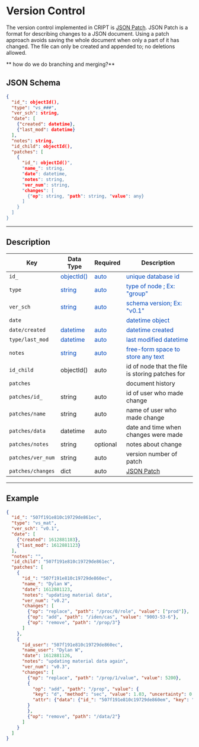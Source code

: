 # Version Control

The version control implemented in CRIPT is [JSON Patch](http://jsonpatch.com/). JSON Patch is a format for describing
changes to a JSON document. Using a patch approach avoids saving the whole document when only a part of it has changed.
The file can only be created and appended to; no deletions allowed.



** how do we do branching and merging?**

## JSON Schema

```json
{
  "id_": objectId(),
  "type": "vs_###",
  "ver_sch": string,
  "date": [
    {"created": datetime},
    {"last_mod": datetime}
  ],
  "notes": string,
  "id_child": objectId(),
  "patches": [
    {
      "id_": objectId()",
      "name_": string,
      "date": datetime,
      "notes": string,
      "ver_num": string,
      "changes": [
        {"op": string, "path": string, "value": any}
      ]
    }
  ]
}
```

---

## Description

Key                   |Data Type     |Required  |Description
-------------         |---------     |------    |----
`id_`                 |<span style="color:rgb(0, 72, 189)"> objectId() </span>|<span style="color:rgb(0, 72, 189)">  auto  </span>|<span style="color:rgb(0, 72, 189)">  unique database id  </span>
`type`                |<span style="color:rgb(0, 72, 189)">  string  </span> |<span style="color:rgb(0, 72, 189)">  auto  </span>|<span style="color:rgb(0, 72, 189)">  type of node ; Ex: "group"  </span>
`ver_sch`             |<span style="color:rgb(0, 72, 189)">  string  </span>|<span style="color:rgb(0, 72, 189)">  auto  </span>|<span style="color:rgb(0, 72, 189)">  schema version; Ex: "v0.1"  </span>
`date`                |              |          |<span style="color:rgb(0, 72, 189)">  datetime object  </span>
`date/created`        |<span style="color:rgb(0, 72, 189)">  datetime  </span>|<span style="color:rgb(0, 72, 189)">auto  </span>|<span style="color:rgb(0, 72, 189)">  datetime created  </span>
`type/last_mod`       |<span style="color:rgb(0, 72, 189)">  datetime  </span>|<span style="color:rgb(0, 72, 189)">auto  </span>|<span style="color:rgb(0, 72, 189)">  last modified datetime  </span>
`notes`               |<span style="color:rgb(0, 72, 189)">  string  </span>|<span style="color:rgb(0, 72, 189)">auto  </span> |<span style="color:rgb(0, 72, 189)">  free-form space to store any text  </span>
`id_child`            | objectId()      | auto      | id of node that the file is storing patches for
`patches`             |                 |           | document history
`patches/id_`         | string          | auto      | id of user who made change
`patches/name`        | string          | auto      | name of user who made change
`patches/data`        | datetime        | auto      | date and time when changes were made
`patches/notes`       | string          | optional  | notes about change
`patches/ver_num`     | string          | auto      | version number of patch
`patches/changes`     | dict            | auto      | [JSON Patch](http://jsonpatch.com/)

---

## Example

```json
{
  "id_": "507f191e810c19729de861ec",
  "type": "vs_mat",
  "ver_sch": "v0.1",
  "date": [
    {"created": 1612881183},
    {"last_mod": 1612881123}
  ],
  "notes": "",
  "id_child": "507f191e810c19729de861ec",
  "patches": [
    {
      "id_": "507f191e810c19729de860ec",
      "name_": "Dylan W",
      "date": 1612881123,
      "notes": "updating material data",
      "ver_num": "v0.2",
      "changes": [
        {"op": "replace", "path": "/proc/0/role", "value": ["prod"]},
        {"op": "add", "path": "/iden/cas", "value": "9003-53-6"},
        {"op": "remove", "path": "/prop/3"}
      ]
    },
    {
      "id_user": "507f191e810c19729de860ec",
      "name_user": "Dylan W",
      "date": 1612881126,
      "notes": "updating material data again",
      "ver_num": "v0.3",
      "changes": [
        {"op": "replace", "path": "/prop/1/value", "value": 5200},
        {
          "op": "add", "path": "/prop", "value": {
          "key": "d", "method": "sec", "value": 1.03, "uncertainty": 0.02,
          "attr": {"data": {"id_": "507f191e810c19729de860em", "key": "sec"}}
        }
        },
        {"op": "remove", "path": "/data/2"}
      ]
    }
  ]
}
```